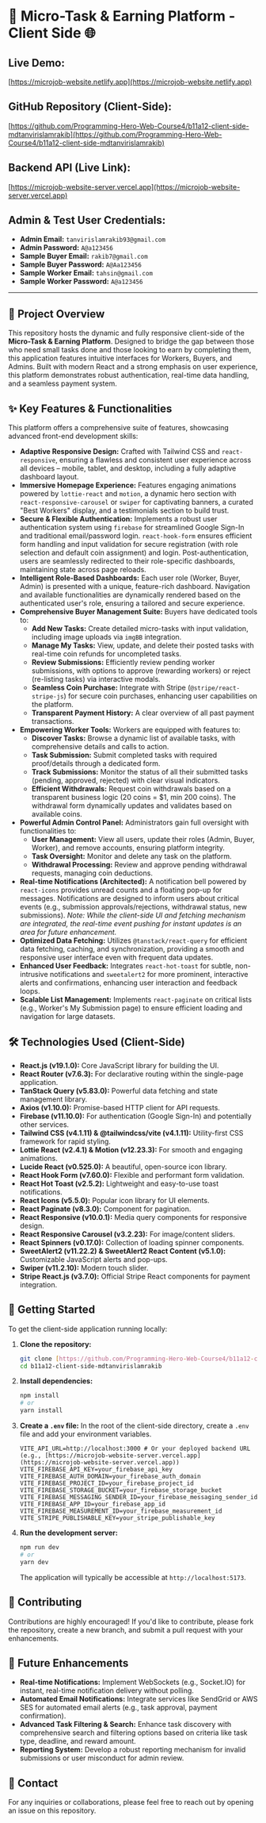 # 🚀 Micro-Task & Earning Platform - Client Side 🌐

## Live Demo:
[https://microjob-website.netlify.app](https://microjob-website.netlify.app)

## GitHub Repository (Client-Side):
[https://github.com/Programming-Hero-Web-Course4/b11a12-client-side-mdtanvirislamrakib](https://github.com/Programming-Hero-Web-Course4/b11a12-client-side-mdtanvirislamrakib)

## Backend API (Live Link):
[https://microjob-website-server.vercel.app](https://microjob-website-server.vercel.app)

## Admin & Test User Credentials:
* **Admin Email:** `tanvirislamrakib93@gmail.com`
* **Admin Password:** `A@a123456`
* **Sample Buyer Email:** `rakib7@gmail.com`
* **Sample Buyer Password:** `A@Aa123456`
* **Sample Worker Email:** `tahsin@gmail.com`
* **Sample Worker Password:** `A@a123456`

---

## 🌟 Project Overview
This repository hosts the dynamic and fully responsive client-side of the **Micro-Task & Earning Platform**. Designed to bridge the gap between those who need small tasks done and those looking to earn by completing them, this application features intuitive interfaces for Workers, Buyers, and Admins. Built with modern React and a strong emphasis on user experience, this platform demonstrates robust authentication, real-time data handling, and a seamless payment system.

## ✨ Key Features & Functionalities

This platform offers a comprehensive suite of features, showcasing advanced front-end development skills:

* **Adaptive Responsive Design:** Crafted with Tailwind CSS and `react-responsive`, ensuring a flawless and consistent user experience across all devices – mobile, tablet, and desktop, including a fully adaptive dashboard layout.
* **Immersive Homepage Experience:** Features engaging animations powered by `lottie-react` and `motion`, a dynamic hero section with `react-responsive-carousel` or `swiper` for captivating banners, a curated "Best Workers" display, and a testimonials section to build trust.
* **Secure & Flexible Authentication:** Implements a robust user authentication system using `firebase` for streamlined Google Sign-In and traditional email/password login. `react-hook-form` ensures efficient form handling and input validation for secure registration (with role selection and default coin assignment) and login. Post-authentication, users are seamlessly redirected to their role-specific dashboards, maintaining state across page reloads.
* **Intelligent Role-Based Dashboards:** Each user role (Worker, Buyer, Admin) is presented with a unique, feature-rich dashboard. Navigation and available functionalities are dynamically rendered based on the authenticated user's role, ensuring a tailored and secure experience.
* **Comprehensive Buyer Management Suite:** Buyers have dedicated tools to:
    * **Add New Tasks:** Create detailed micro-tasks with input validation, including image uploads via `imgBB` integration.
    * **Manage My Tasks:** View, update, and delete their posted tasks with real-time coin refunds for uncompleted tasks.
    * **Review Submissions:** Efficiently review pending worker submissions, with options to approve (rewarding workers) or reject (re-listing tasks) via interactive modals.
    * **Seamless Coin Purchase:** Integrate with Stripe (`@stripe/react-stripe-js`) for secure coin purchases, enhancing user capabilities on the platform.
    * **Transparent Payment History:** A clear overview of all past payment transactions.
* **Empowering Worker Tools:** Workers are equipped with features to:
    * **Discover Tasks:** Browse a dynamic list of available tasks, with comprehensive details and calls to action.
    * **Task Submission:** Submit completed tasks with required proof/details through a dedicated form.
    * **Track Submissions:** Monitor the status of all their submitted tasks (pending, approved, rejected) with clear visual indicators.
    * **Efficient Withdrawals:** Request coin withdrawals based on a transparent business logic (20 coins = $1, min 200 coins). The withdrawal form dynamically updates and validates based on available coins.
* **Powerful Admin Control Panel:** Administrators gain full oversight with functionalities to:
    * **User Management:** View all users, update their roles (Admin, Buyer, Worker), and remove accounts, ensuring platform integrity.
    * **Task Oversight:** Monitor and delete any task on the platform.
    * **Withdrawal Processing:** Review and approve pending withdrawal requests, managing coin deductions.
* **Real-time Notifications (Architected):** A notification bell powered by `react-icons` provides unread counts and a floating pop-up for messages. Notifications are designed to inform users about critical events (e.g., submission approvals/rejections, withdrawal status, new submissions). *Note: While the client-side UI and fetching mechanism are integrated, the real-time event pushing for instant updates is an area for future enhancement.*
* **Optimized Data Fetching:** Utilizes `@tanstack/react-query` for efficient data fetching, caching, and synchronization, providing a smooth and responsive user interface even with frequent data updates.
* **Enhanced User Feedback:** Integrates `react-hot-toast` for subtle, non-intrusive notifications and `sweetalert2` for more prominent, interactive alerts and confirmations, enhancing user interaction and feedback loops.
* **Scalable List Management:** Implements `react-paginate` on critical lists (e.g., Worker's My Submission page) to ensure efficient loading and navigation for large datasets.

## 🛠️ Technologies Used (Client-Side)

* **React.js (v19.1.0):** Core JavaScript library for building the UI.
* **React Router (v7.6.3):** For declarative routing within the single-page application.
* **TanStack Query (v5.83.0):** Powerful data fetching and state management library.
* **Axios (v1.10.0):** Promise-based HTTP client for API requests.
* **Firebase (v11.10.0):** For authentication (Google Sign-In) and potentially other services.
* **Tailwind CSS (v4.1.11) & @tailwindcss/vite (v4.1.11):** Utility-first CSS framework for rapid styling.
* **Lottie React (v2.4.1) & Motion (v12.23.3):** For smooth and engaging animations.
* **Lucide React (v0.525.0):** A beautiful, open-source icon library.
* **React Hook Form (v7.60.0):** Flexible and performant form validation.
* **React Hot Toast (v2.5.2):** Lightweight and easy-to-use toast notifications.
* **React Icons (v5.5.0):** Popular icon library for UI elements.
* **React Paginate (v8.3.0):** Component for pagination.
* **React Responsive (v10.0.1):** Media query components for responsive design.
* **React Responsive Carousel (v3.2.23):** For image/content sliders.
* **React Spinners (v0.17.0):** Collection of loading spinner components.
* **SweetAlert2 (v11.22.2) & SweetAlert2 React Content (v5.1.0):** Customizable JavaScript alerts and pop-ups.
* **Swiper (v11.2.10):** Modern touch slider.
* **Stripe React.js (v3.7.0):** Official Stripe React components for payment integration.

## 🚀 Getting Started

To get the client-side application running locally:

1.  **Clone the repository:**
    ```bash
    git clone [https://github.com/Programming-Hero-Web-Course4/b11a12-client-side-mdtanvirislamrakib](https://github.com/Programming-Hero-Web-Course4/b11a12-client-side-mdtanvirislamrakib)
    cd b11a12-client-side-mdtanvirislamrakib
    ```
2.  **Install dependencies:**
    ```bash
    npm install
    # or
    yarn install
    ```
3.  **Create a `.env` file:**
    In the root of the client-side directory, create a `.env` file and add your environment variables.
    ```
    VITE_API_URL=http://localhost:3000 # Or your deployed backend URL (e.g., [https://microjob-website-server.vercel.app](https://microjob-website-server.vercel.app))
    VITE_FIREBASE_API_KEY=your_firebase_api_key
    VITE_FIREBASE_AUTH_DOMAIN=your_firebase_auth_domain
    VITE_FIREBASE_PROJECT_ID=your_firebase_project_id
    VITE_FIREBASE_STORAGE_BUCKET=your_firebase_storage_bucket
    VITE_FIREBASE_MESSAGING_SENDER_ID=your_firebase_messaging_sender_id
    VITE_FIREBASE_APP_ID=your_firebase_app_id
    VITE_FIREBASE_MEASUREMENT_ID=your_firebase_measurement_id
    VITE_STRIPE_PUBLISHABLE_KEY=your_stripe_publishable_key
    ```
4.  **Run the development server:**
    ```bash
    npm run dev
    # or
    yarn dev
    ```
    The application will typically be accessible at `http://localhost:5173`.

## 🤝 Contributing
Contributions are highly encouraged! If you'd like to contribute, please fork the repository, create a new branch, and submit a pull request with your enhancements.

## 🔮 Future Enhancements
* **Real-time Notifications:** Implement WebSockets (e.g., Socket.IO) for instant, real-time notification delivery without polling.
* **Automated Email Notifications:** Integrate services like SendGrid or AWS SES for automated email alerts (e.g., task approval, payment confirmation).
* **Advanced Task Filtering & Search:** Enhance task discovery with comprehensive search and filtering options based on criteria like task type, deadline, and reward amount.
* **Reporting System:** Develop a robust reporting mechanism for invalid submissions or user misconduct for admin review.

## 📧 Contact
For any inquiries or collaborations, please feel free to reach out by opening an issue on this repository.